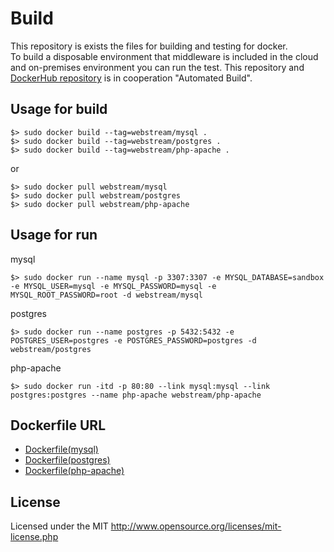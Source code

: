 # Build
This repository is exists the files for building and testing for docker.  
To build a disposable environment that middleware is included in the cloud and on-premises environment you can run the test. This repository and [DockerHub repository](https://hub.docker.com/u/webstream/) is in cooperation "Automated Build".

## Usage for build
```shell
$> sudo docker build --tag=webstream/mysql .
$> sudo docker build --tag=webstream/postgres .
$> sudo docker build --tag=webstream/php-apache .
```

or

```shell
$> sudo docker pull webstream/mysql
$> sudo docker pull webstream/postgres
$> sudo docker pull webstream/php-apache
```

## Usage for run
mysql
```shell
$> sudo docker run --name mysql -p 3307:3307 -e MYSQL_DATABASE=sandbox -e MYSQL_USER=mysql -e MYSQL_PASSWORD=mysql -e MYSQL_ROOT_PASSWORD=root -d webstream/mysql
```

postgres
```shell
$> sudo docker run --name postgres -p 5432:5432 -e POSTGRES_USER=postgres -e POSTGRES_PASSWORD=postgres -d webstream/postgres
```

php-apache
```shell
$> sudo docker run -itd -p 80:80 --link mysql:mysql --link postgres:postgres --name php-apache webstream/php-apache
```

## Dockerfile URL
* [Dockerfile(mysql)](https://github.com/webstream-framework/Build/blob/master/mysql/Dockerfile)
* [Dockerfile(postgres)](https://github.com/webstream-framework/Build/blob/master/postgres/Dockerfile)
* [Dockerfile(php-apache)](https://github.com/webstream-framework/Build/tree/master/php-apache)

## License
Licensed under the MIT
http://www.opensource.org/licenses/mit-license.php

